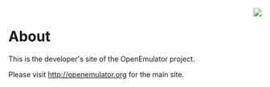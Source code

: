 <img src='http://openemulator.googlecode.com/files/OpenEmulator.png' align='right' />

# About #

This is the developer's site of the OpenEmulator project.

Please visit http://openemulator.org for the main site.